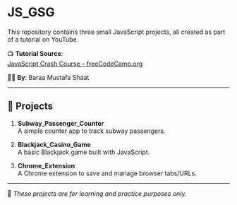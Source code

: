 # JS_GSG

This repository contains three small JavaScript projects, all created as part of a tutorial on YouTube.

📺 **Tutorial Source**:  
[JavaScript Crash Course – freeCodeCamp.org](https://www.youtube.com/watch?v=jS4aFq5-91M&list=PPSV&t=3434s)

👨‍💻 **By**: Baraa Mustafa Shaat

---

## 📁 Projects

1. **Subway_Passenger_Counter**  
   A simple counter app to track subway passengers.

2. **Blackjack_Casino_Game**  
   A basic Blackjack game built with JavaScript.

3. **Chrome_Extension**  
   A Chrome extension to save and manage browser tabs/URLs.

---

📌 *These projects are for learning and practice purposes only.*

